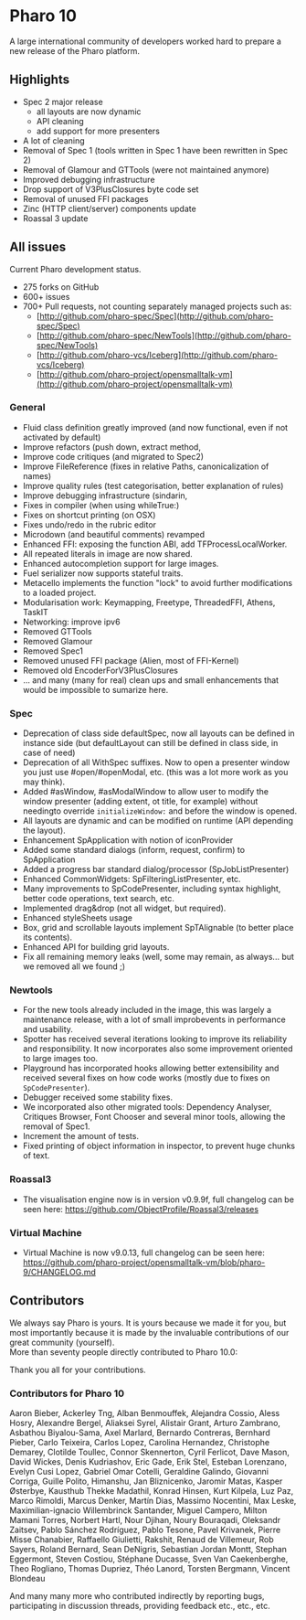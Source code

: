 # Pharo 10

A large international community of developers worked hard to prepare a new release of the Pharo platform.

## Highlights

- Spec 2 major release	
	- all layouts are now dynamic
	- API cleaning	
	- add support for more presenters
- A lot of cleaning
- Removal of Spec 1 (tools written in Spec 1 have been rewritten in Spec 2)
- Removal of Glamour and GTTools (were not maintained anymore)
- Improved debugging infrastructure
- Drop support of V3PlusClosures byte code set
- Removal of unused FFI packages
- Zinc (HTTP client/server) components update
- Roassal 3 update

## All issues
Current Pharo development status.
- 275 forks on GitHub
- 600+ issues
- 700+ Pull requests, not counting separately managed projects such as:
	- [http://github.com/pharo-spec/Spec](http://github.com/pharo-spec/Spec)
	- [http://github.com/pharo-spec/NewTools](http://github.com/pharo-spec/NewTools)
	- [http://github.com/pharo-vcs/Iceberg](http://github.com/pharo-vcs/Iceberg)
	- [http://github.com/pharo-project/opensmalltalk-vm](http://github.com/pharo-project/opensmalltalk-vm)


### General

- Fluid class definition greatly improved (and now functional, even if not activated by default)
- Improve refactors (push down, extract method, 
- Improve code critiques (and migrated to Spec2)
- Improve FileReference (fixes in relative Paths, canonicalization of names)
- Improve quality rules (test categorisation, better explanation of rules) 
- Improve debugging infrastructure (sindarin, 
- Fixes in compiler (when using whileTrue:)
- Fixes on shortcut printing (on OSX)
- Fixes undo/redo in the rubric editor
- Microdown (and beautiful comments) revamped
- Enhanced FFI: exposing the function ABI, add TFProcessLocalWorker.
- All repeated literals in image are now shared.
- Enhanced autocompletion support for large images.
- Fuel serializer now supports stateful traits.
- Metacello implements the function "lock" to avoid further modifications to a loaded project.
- Modularisation work: Keymapping, Freetype, ThreadedFFI, Athens, TaskIT
- Networking: improve ipv6
- Removed GTTools
- Removed Glamour
- Removed Spec1
- Removed unused FFI package (Alien, most of FFI-Kernel)
- Removed old EncoderForV3PlusClosures
- ... and many (many for real) clean ups and small enhancements that would be impossible to sumarize here.

### Spec

- Deprecation of class side defaultSpec, now all layouts can be defined in instance side (but defaultLayout can still be defined in class side, in case of need)
- Deprecation of all WithSpec suffixes. Now to open a presenter window you just use #open/#openModal, etc. (this was a lot more work as you may think).
- Added #asWindow, #asModalWindow to allow user to modify the window presenter (adding extent, ot title, for example) without needingto override `initializeWindow:` and before the window is opened.
- All layouts are dynamic and can be modified on runtime (API depending the layout). 
- Enhancement SpApplication with notion of iconProvider
- Added some standard dialogs (inform, request, confirm) to SpApplication
- Added a progress bar standard dialog/processor (SpJobListPresenter)
- Enhanced CommonWidgets: SpFilteringListPresenter, etc.
- Many improvements to SpCodePresenter, including syntax highlight, better code operations, text search, etc. 
- Implemented drag&drop (not all widget, but required).
- Enhanced styleSheets usage
- Box, grid and scrollable layouts implement SpTAlignable (to better place its contents).
- Enhanced API for building grid layouts.
- Fix all remaining memory leaks (well, some may remain, as always... but we removed all we found ;)
 
### Newtools

- For the new tools already included in the image, this was largely a maintenance release, with a lot of small improbevents in performance and usability.
- Spotter has received several iterations looking to improve its reliability and responsibility. It now incorporates also some improvement oriented to large images too.
- Playground has incorporated hooks allowing better extensibility and received several fixes on how code works (mostly due to fixes on `SpCodePresenter`).
- Debugger received some stability fixes. 
- We incorporated also other migrated tools: Dependency Analyser, Critiques Browser, Font Chooser and several minor tools, allowing the removal of Spec1.
- Increment the amount of tests.
- Fixed printing of object information in inspector, to prevent huge chunks of text.
 
### Roassal3

- The visualisation engine now is in version v0.9.9f, full changelog can be seen here: https://github.com/ObjectProfile/Roassal3/releases

### Virtual Machine

- Virtual Machine is now v9.0.13, full changelog can be seen here: https://github.com/pharo-project/opensmalltalk-vm/blob/pharo-9/CHANGELOG.md

## Contributors

We always say Pharo is yours. It is yours because we made it for you, but most importantly because it is made by the invaluable contributions of our great community (yourself).  
More than seventy people directly contributed to Pharo 10.0:  

Thank you all for your contributions.

### Contributors for Pharo 10

Aaron Bieber, Ackerley Tng, Alban Benmouffek, Alejandra Cossio, Aless Hosry, Alexandre Bergel, Aliaksei Syrel, Alistair Grant, Arturo Zambrano, Asbathou Biyalou-Sama, Axel Marlard, Bernardo Contreras, Bernhard Pieber, Carlo Teixeira, Carlos Lopez, Carolina Hernandez, Christophe Demarey, Clotilde Toullec, Connor Skennerton, Cyril Ferlicot, Dave Mason, David Wickes, Denis Kudriashov, Eric Gade, Erik Stel, Esteban Lorenzano, Evelyn Cusi Lopez, Gabriel Omar Cotelli, Geraldine Galindo, Giovanni Corriga, Guille Polito, Himanshu, Jan Bliznicenko, Jaromir Matas, Kasper Østerbye, Kausthub Thekke Madathil, Konrad Hinsen, Kurt Kilpela, Luz Paz, Marco Rimoldi, Marcus Denker, Martín Dias, Massimo Nocentini, Max Leske, Maximilian-ignacio Willembrinck Santander, Miguel Campero, Milton Mamani Torres, Norbert Hartl, Nour Djihan, Noury Bouraqadi, Oleksandr Zaitsev, Pablo Sánchez Rodríguez, Pablo Tesone, Pavel Krivanek, Pierre Misse Chanabier, Raffaello Giulietti, Rakshit, Renaud de Villemeur, Rob Sayers, Roland Bernard, Sean DeNigris, Sebastian Jordan Montt, Stephan Eggermont, Steven Costiou, Stéphane Ducasse, Sven Van Caekenberghe, Theo Rogliano, Thomas Dupriez, Théo Lanord, Torsten Bergmann, Vincent Blondeau

And many many more who contributed indirectly by reporting bugs, participating in discussion threads, providing feedback etc., etc., etc.



